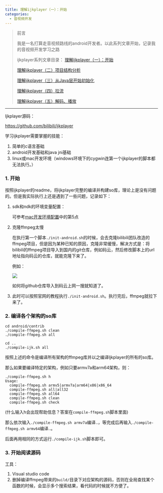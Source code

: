 ```yaml
---
title: 理解ijkplayer（一）：开始
categories:
  - 音视频开发
---
```


> 前言
>
> 我是一名打算走音视频路线的android开发者。以此系列文章开始，记录我的音视频开发学习之路
>
> ijkplayer系列文章目录：
> [理解ijkplayer（一）：开始](https://www.jianshu.com/writer#/notebooks/40971763/notes/56760993/preview)
>
> [理解ijkplayer（二）项目结构分析](https://www.jianshu.com/p/b5a2584e03f1)
>
> [理解ijkplayer（三）从Java层开始初始化](https://www.jianshu.com/p/0501be9cf4bf)
>
> [理解ijkplayer（四）拉流](https://www.jianshu.com/p/f633da0db4dd)
>
> [理解ijkplayer（五）解码、播放](https://www.jianshu.com/p/1e10507f18b6)

---



Ijkplayer源码：

https://github.com/bilibili/ijkplayer



学习ijkplayer需要掌握的技能：

1. 简单的c语言基础
2. android开发基础和java jni基础
3. linux或mac开发环境（windows环境下的cygwin连第一个ijkplayer的脚本都无法执行。）



### 1. 开始

按照ijkplayer的readme，将ijkplayer完整的编译并构建so库，理论上是没有问题的。但是我实际执行上还是遇到了一些问题，记录如下：

1. sdk和ndk的环境变量配置：

   可参考[mac开发环境配置](https://www.jianshu.com/p/c3561bb27f43)中的第5点

2. 克隆ffmpeg太慢

   在执行第一个脚本`./init-android.sh`的时候，会去克隆bilibili团队改造的 ffmpeg项目，但是因为某种已知的原因，克隆非常缓慢，解决方式是：将bilibili的ffmpeg项目导入到国内的git仓库，例如码云，然后修改脚本上的url地址指向码云的仓库，就能克隆下来了。

   例如：

   ![](https://upload-images.jianshu.io/upload_images/7177220-cbd9d33614ef4318.png?imageMogr2/auto-orient/strip%7CimageView2/2/w/1240)

   如何将github仓库导入到码云上网一搜就知道了。

3. 此时可以按照官网的教程执行`./init-android.sh`。执行完后，ffmpeg就拉下来了。



### 2. 编译各个架构的so库

```shell
cd android/contrib
./compile-ffmpeg.sh clean
./compile-ffmpeg.sh all

cd ..
./compile-ijk.sh all
```

按照上述的命令是编译所有架构的ffmpeg库并以之编译Ijkplayer的所有的so库。

那么如果要编译特定的架构，例如只要armv7a和arm64架构，则：

``` shell
./compile-ffmpeg.sh h
Usage:
  compile-ffmpeg.sh armv5|armv7a|arm64|x86|x86_64
  compile-ffmpeg.sh all|all32
  compile-ffmpeg.sh all64
  compile-ffmpeg.sh clean
  compile-ffmpeg.sh check
```

(什么输入h会出现帮助信息？答案在`compile-ffmpeg.sh`脚本里面)

那么依次输入`./compile-ffmpeg.sh armv7a`编译..，等完成后再输入`./compile-ffmpeg.sh armv64`编译..。

后面再用相同的方式运行`./compile-ijk.sh`脚本即可。



### 3. 开始阅读源码

工具：

1. Visual studio code
2. 删掉编译ffmpeg带来的`build/`目录下对应架构的源码，否则在全局查找某个函数的时候，会显示多个搜索结果，看代码的时候就不方便了。
                                                                                                                                                                                                                                                                                                                                                                                                                                                                                                                                                                                                                                                                                                                                                                                                                                                                                                                                                                                                                                                                                                                                                                                                                                                                                                                                                                                                                                                                                                                                                                                                                                                                                                                                                                                                                                                                                                                                                                                                                                                                                                                                                                                                                                                                                                                                                                                                                                                                                                                                                                                                                                                                                                                                                                                                                                                                                                                                                                                                                                                                                                                                                                                                                                                                                                                                                                                                                                                                                                                                                                                                                                                                                                                                                                                                                                                                                                                                                                                                                                                                                                                                                                                                                                                                                                                                                                                                                                                                                                                                                                                                                                                                                                                                                                                                                                                                                                                                                                                                                                                                                                                                                                                                                                                                                                                                                                                                                                                                                                                                                                                                                                                                                                                                                                                                                                                                                                                                                                                                                                                                                                                                                                                                                                                                                                                                                                                                                                                                                                                                                                                                                                                                                                                                                                                                                                                                                                                                                                                                                                                                                                                                                                                                                                                                                                                                                                                                                                                                                                                                                                             